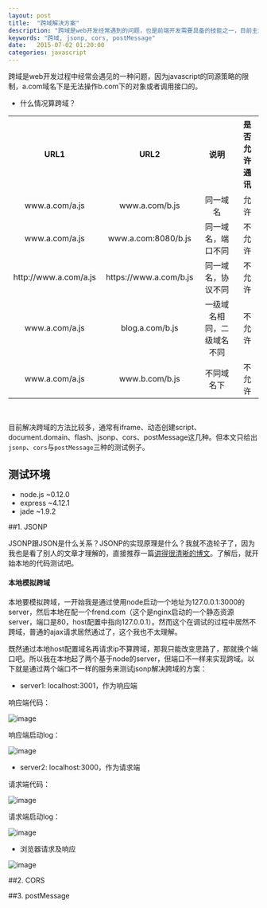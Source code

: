 ```yaml
---
layout: post
title:  "跨域解决方案"
description: "跨域是web开发经常遇到的问题，也是前端开发需要具备的技能之一，目前主流处理跨域的方法有jsonp、cors、postMessage"
keywords: "跨域, jsonp, cors, postMessage"
date:   2015-07-02 01:20:00
categories: javascript
---
```


跨域是web开发过程中经常会遇见的一种问题，因为javascript的同源策略的限制，a.com域名下是无法操作b.com下的对象或者调用接口的。

- 什么情况算跨域？
<table>
	<tr>
		<th>URL1</th>
		<th>URL2</th>
		<th>说明</th>
		<th>是否允许通讯</th>
	</tr>
	<tr>
		<td style="padding: 3px 10px;text-align: center;">www.a.com/a.js</td>
		<td style="padding: 3px 10px;text-align: center;">www.a.com/b.js</td>
		<td style="padding: 3px 10px;text-align: center;">同一域名</td>
		<td style="padding: 3px 10px;text-align: center;">允许</td>
	</tr>
	<tr>
		<td style="padding: 3px 10px;text-align: center;">www.a.com/a.js</td>
		<td style="padding: 3px 10px;text-align: center;">www.a.com:8080/b.js</td>
		<td style="padding: 3px 10px;text-align: center;">同一域名，端口不同</td>
		<td style="padding: 3px 10px;text-align: center;">不允许</td>
	</tr>
	<tr>
		<td style="padding: 3px 10px;text-align: center;">http://www.a.com/a.js</td>
		<td style="padding: 3px 10px;text-align: center;">https://www.a.com/b.js</td>
		<td style="padding: 3px 10px;text-align: center;">同一域名，协议不同</td>
		<td style="padding: 3px 10px;text-align: center;">不允许</td>
	</tr>
	<tr>
		<td style="padding: 3px 10px;text-align: center;">www.a.com/a.js</td>
		<td style="padding: 3px 10px;text-align: center;">blog.a.com/b.js</td>
		<td style="padding: 3px 10px;text-align: center;">一级域名相同，二级域名不同</td>
		<td style="padding: 3px 10px;text-align: center;">不允许</td>
	</tr>
	<tr>
		<td style="padding: 3px 10px;text-align: center;">www.a.com/a.js</td>
		<td style="padding: 3px 10px;text-align: center;">www.b.com/b.js</td>
		<td style="padding: 3px 10px;text-align: center;">不同域名下</td>
		<td style="padding: 3px 10px;text-align: center;">不允许</td>
	</tr>
</table>

<br/>

目前解决跨域的方法比较多，通常有iframe、动态创建script、document.domain、flash、jsonp、cors、postMessage这几种。但本文只给出`jsonp`、`cors`与`postMessage`三种的测试例子。

## 测试环境
- node.js  ~0.12.0
- express  ~4.12.1
- jade     ~1.9.2

##1. JSONP

JSONP跟JSON是什么关系？JSONP的实现原理是什么？我就不造轮子了，因为我也是看了别人的文章才理解的，直接推荐一篇[讲得很清晰的博文](http://kb.cnblogs.com/page/139725/)。了解后，就开始本地的代码测试吧。

#### 本地模拟跨域

本地要模拟跨域，一开始我是通过使用node启动一个地址为127.0.0.1:3000的server，然后本地在配一个frend.com（这个是nginx启动的一个静态资源server，端口是80，host配置中指向127.0.0.1）。然而这个在调试的过程中居然不跨域，普通的ajax请求居然通过了，这个我也不太理解。
<br/>

既然通过本地host配置域名再请求ip不算跨域，那我只能改变思路了，那就换个端口吧。所以我在本地起了两个基于node的server，但端口不一样来实现跨域。以下就是通过两个端口不一样的服务来测试jsonp解决跨域的方案：

- server1: localhost:3001，作为响应端

响应端代码：

![image](https://frender.github.io/blog/images/post/cross-origin/jsonp/res-code.png)

响应端启动log：

![image](https://frender.github.io/blog/images/post/cross-origin/jsonp/res-log.png)

- server2: localhost:3000，作为请求端

请求端代码：

![image](https://frender.github.io/blog/images/post/cross-origin/jsonp/req-code.png)

请求端启动log：

![image](https://frender.github.io/blog/images/post/cross-origin/jsonp/req-log.png)

- 浏览器请求及响应

![image](https://frender.github.io/blog/images/post/cross-origin/jsonp/req-browser.png)

##2. CORS


##3. postMessage

